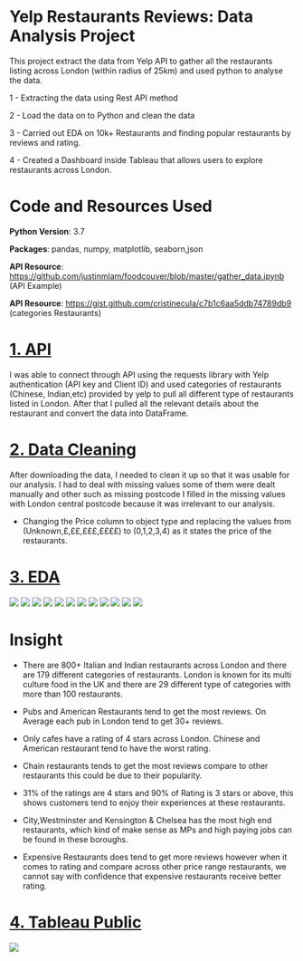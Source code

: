 # Yelp Restaurants Reviews: Data Analysis Project
This project extract the data from Yelp API to gather all the restaurants listing across London (within radius of 25km) and used python to analyse the data.

1 - Extracting the data using Rest API method

2 - Load the data on to Python and clean the data

3 - Carried out EDA on 10k+ Restaurants and finding popular restaurants by reviews and rating.

4 - Created a Dashboard inside Tableau that allows users to explore restaurants across London.

# Code and Resources Used

**Python Version**: 3.7

**Packages**: pandas, numpy, matplotlib, seaborn,json

**API Resource**: https://github.com/justinmlam/foodcouver/blob/master/gather_data.ipynb  (API Example)

**API Resource**: https://gist.github.com/cristinecula/c7b1c6aa5ddb74789db9  (categories Restaurants) 

# [1. API](https://github.com/Jaspreetsm21/Yelp_Restaurants_Reviews_Analysis/blob/master/API.ipynb)
I was able to connect through API using the requests library with Yelp authentication (API key and Client ID) and used  categories of restaurants (Chinese, Indian,etc) provided by yelp to pull all different  type of restaurants listed in London. After that I pulled all the relevant details about the restaurant and convert the data into DataFrame. 


# [2. Data Cleaning](https://github.com/Jaspreetsm21/Yelp_Restaurants_Reviews_Analysis/blob/master/Data%20Cleaning.ipynb)

After downloading the data, I needed to clean it up so that it was usable for our analysis. I had to deal with missing values some of them were dealt manually and other such as missing postcode I filled in the missing values with London central postcode because it was irrelevant to our analysis.

- Changing the Price column to object type and replacing the values from (Unknown,£,££,£££,££££) to (0,1,2,3,4) as it states the price of the restaurants. 

# [3. EDA](https://github.com/Jaspreetsm21/Yelp_Restaurants_Reviews_Analysis/blob/master/EDA.ipynb)

![](images/category.PNG)
![](images/avg_review.PNG)
![](images/rating.PNG)
![](images/rating_distribution2.PNG)
![](images/borough.PNG)
![](images/price%20unknown.PNG)
![](images/price%20£.PNG)
![](images/price%20££.PNG)
![](images/price%20£££.PNG)
![](images/price%20££££.PNG)
![](images/price%20area.PNG) ![](images/area%20rating.PNG)

# Insight
- There are 800+ Italian and Indian restaurants across London and there are 179 different categories of restaurants. London is known for its multi culture food in the UK and there are 29 different type of categories with more than 100 restaurants.

- Pubs and American Restaurants tend to get the most reviews. On Average each pub in London tend to get 30+ reviews.

- Only cafes have a rating of 4 stars across London. Chinese and American restaurant tend to have the worst rating.

- Chain restaurants tends to get the most reviews compare to other restaurants this could be due to their popularity.

- 31% of the ratings are 4 stars and 90% of Rating is 3 stars or above, this shows customers tend to enjoy their experiences at these restaurants.

- City,Westminster and Kensington & Chelsea has the most high end restaurants, which kind of make sense as MPs and high paying jobs can be found in these boroughs.

- Expensive Restaurants does tend to get more reviews however when it comes to rating and compare across other price range restaurants, we cannot say with confidence that expensive restaurants receive better rating.




# [ 4. Tableau Public](https://public.tableau.com/profile/jas2719#!/vizhome/restuarants_yelp/YELP)
![](tableau.png)
